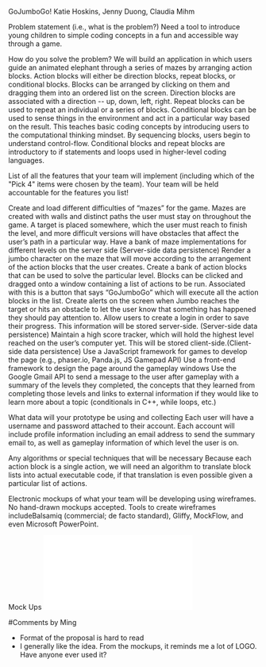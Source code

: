 GoJumboGo! 
Katie Hoskins, Jenny Duong, Claudia Mihm


Problem statement (i.e., what is the problem?)
Need a tool to introduce young children to simple coding concepts in a fun and accessible way through a game. 


How do you solve the problem?
We will build an application in which users guide an animated elephant through a series of mazes by arranging action blocks. Action blocks will either be direction blocks, repeat blocks, or conditional blocks. Blocks can be arranged by clicking on them and dragging them into an ordered list on the screen. Direction blocks are associated with a direction -- up, down, left, right. Repeat blocks can be used to repeat an individual or a series of blocks. Conditional blocks can be used to sense things in the environment and act in a particular way based on the result. 
This teaches basic coding concepts by introducing users to the computational thinking mindset. By sequencing blocks, users begin to understand control-flow. Conditional blocks and repeat blocks are introductory to if statements and loops used in higher-level coding languages. 


List of all the features that your team will implement (including which of the "Pick 4" items were chosen by the team). Your team will be held accountable for the features you list!


Create and load different difficulties of “mazes” for the game. Mazes are created with walls and distinct paths the user must stay on throughout the game. A target is placed somewhere, which the user must reach to finish the level, and more difficult versions will have obstacles that affect the user’s path in a particular way.
Have a bank of maze implementations for different levels on the server side (Server-side data persistence)
Render a jumbo character on the maze that will move according to the arrangement of the action blocks that the user creates.
Create a bank of action blocks that can be used to solve the particular level. Blocks can be clicked and dragged onto a window containing a list of actions to be run. Associated with this is a button that says “GoJumboGo” which will execute all the action blocks in the list. 
Create alerts on the screen when Jumbo reaches the target or hits an obstacle to let the user know that something has happened they should pay attention to. 
Allow users to create a login in order to save their progress. This information will be stored server-side. (Server-side data persistence)
Maintain a high score tracker, which will hold the highest level reached on the user’s computer yet. This will be stored client-side.(Client-side data persistence)
Use a JavaScript framework for games to develop the page (e.g., phaser.io, Panda.js, JS Gamepad API)
Use a front-end framework to design the page around the gameplay windows
Use the Google Gmail API to send a message to the user after gameplay with a summary of the levels they completed, the concepts that they learned from completing those levels and links to external information if they would like to learn more about a topic (conditionals in C++, while loops, etc.)


What data will your prototype be using and collecting
	Each user will have a username and password attached to their account. Each account will include profile information including an email address to send the summary email to, as well as gameplay information of which level the user is on. 


Any algorithms or special techniques that will be necessary
	Because each action block is a single action, we will need an algorithm to translate block lists into actual executable code, if that translation is even possible given a particular list of actions. 


Electronic mockups of what your team will be developing using wireframes. No hand-drawn mockups accepted. Tools to create wireframes includeBalsamiq (commercial; de facto standard), Gliffy, MockFlow, and even Microsoft PowerPoint.


Mock Ups
![Alt Text](/GoJumboGoLanding.pdf?raw=true "Title")

#Comments by Ming
* Format of the proposal is hard to read
* I generally like the idea.  From the mockups, it reminds me a lot of LOGO.  Have anyone ever used it?

